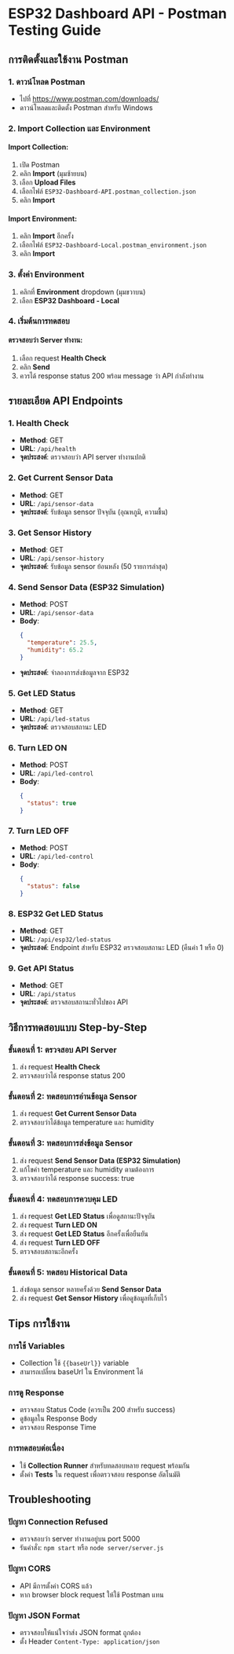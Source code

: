 # ESP32 Dashboard API - Postman Testing Guide

## การติดตั้งและใช้งาน Postman

### 1. ดาวน์โหลด Postman
- ไปที่ https://www.postman.com/downloads/
- ดาวน์โหลดและติดตั้ง Postman สำหรับ Windows

### 2. Import Collection และ Environment

#### Import Collection:
1. เปิด Postman
2. คลิก **Import** (มุมซ้ายบน)
3. เลือก **Upload Files**
4. เลือกไฟล์ `ESP32-Dashboard-API.postman_collection.json`
5. คลิก **Import**

#### Import Environment:
1. คลิก **Import** อีกครั้ง
2. เลือกไฟล์ `ESP32-Dashboard-Local.postman_environment.json`
3. คลิก **Import**

### 3. ตั้งค่า Environment
1. คลิกที่ **Environment** dropdown (มุมขวาบน)
2. เลือก **ESP32 Dashboard - Local**

### 4. เริ่มต้นการทดสอบ

#### ตรวจสอบว่า Server ทำงาน:
1. เลือก request **Health Check**
2. คลิก **Send**
3. ควรได้ response status 200 พร้อม message ว่า API กำลังทำงาน

## รายละเอียด API Endpoints

### 1. Health Check
- **Method**: GET
- **URL**: `/api/health`
- **จุดประสงค์**: ตรวจสอบว่า API server ทำงานปกติ

### 2. Get Current Sensor Data
- **Method**: GET
- **URL**: `/api/sensor-data`
- **จุดประสงค์**: รับข้อมูล sensor ปัจจุบัน (อุณหภูมิ, ความชื้น)

### 3. Get Sensor History
- **Method**: GET
- **URL**: `/api/sensor-history`
- **จุดประสงค์**: รับข้อมูล sensor ย้อนหลัง (50 รายการล่าสุด)

### 4. Send Sensor Data (ESP32 Simulation)
- **Method**: POST
- **URL**: `/api/sensor-data`
- **Body**:
  ```json
  {
    "temperature": 25.5,
    "humidity": 65.2
  }
  ```
- **จุดประสงค์**: จำลองการส่งข้อมูลจาก ESP32

### 5. Get LED Status
- **Method**: GET
- **URL**: `/api/led-status`
- **จุดประสงค์**: ตรวจสอบสถานะ LED

### 6. Turn LED ON
- **Method**: POST
- **URL**: `/api/led-control`
- **Body**:
  ```json
  {
    "status": true
  }
  ```

### 7. Turn LED OFF
- **Method**: POST
- **URL**: `/api/led-control`
- **Body**:
  ```json
  {
    "status": false
  }
  ```

### 8. ESP32 Get LED Status
- **Method**: GET
- **URL**: `/api/esp32/led-status`
- **จุดประสงค์**: Endpoint สำหรับ ESP32 ตรวจสอบสถานะ LED (คืนค่า 1 หรือ 0)

### 9. Get API Status
- **Method**: GET
- **URL**: `/api/status`
- **จุดประสงค์**: ตรวจสอบสถานะทั่วไปของ API

## วิธีการทดสอบแบบ Step-by-Step

### ขั้นตอนที่ 1: ตรวจสอบ API Server
1. ส่ง request **Health Check**
2. ตรวจสอบว่าได้ response status 200

### ขั้นตอนที่ 2: ทดสอบการอ่านข้อมูล Sensor
1. ส่ง request **Get Current Sensor Data**
2. ตรวจสอบว่าได้ข้อมูล temperature และ humidity

### ขั้นตอนที่ 3: ทดสอบการส่งข้อมูล Sensor
1. ส่ง request **Send Sensor Data (ESP32 Simulation)**
2. แก้ไขค่า temperature และ humidity ตามต้องการ
3. ตรวจสอบว่าได้ response success: true

### ขั้นตอนที่ 4: ทดสอบการควบคุม LED
1. ส่ง request **Get LED Status** เพื่อดูสถานะปัจจุบัน
2. ส่ง request **Turn LED ON**
3. ส่ง request **Get LED Status** อีกครั้งเพื่อยืนยัน
4. ส่ง request **Turn LED OFF**
5. ตรวจสอบสถานะอีกครั้ง

### ขั้นตอนที่ 5: ทดสอบ Historical Data
1. ส่งข้อมูล sensor หลายครั้งด้วย **Send Sensor Data**
2. ส่ง request **Get Sensor History** เพื่อดูข้อมูลที่เก็บไว้

## Tips การใช้งาน

### การใช้ Variables
- Collection ใช้ `{{baseUrl}}` variable
- สามารถเปลี่ยน baseUrl ใน Environment ได้

### การดู Response
- ตรวจสอบ Status Code (ควรเป็น 200 สำหรับ success)
- ดูข้อมูลใน Response Body
- ตรวจสอบ Response Time

### การทดสอบต่อเนื่อง
- ใช้ **Collection Runner** สำหรับทดสอบหลาย request พร้อมกัน
- ตั้งค่า **Tests** ใน request เพื่อตรวจสอบ response อัตโนมัติ

## Troubleshooting

### ปัญหา Connection Refused
- ตรวจสอบว่า server ทำงานอยู่บน port 5000
- รันคำสั่ง: `npm start` หรือ `node server/server.js`

### ปัญหา CORS
- API มีการตั้งค่า CORS แล้ว
- หาก browser block request ให้ใช้ Postman แทน

### ปัญหา JSON Format
- ตรวจสอบให้แน่ใจว่าส่ง JSON format ถูกต้อง
- ตั้ง Header `Content-Type: application/json`